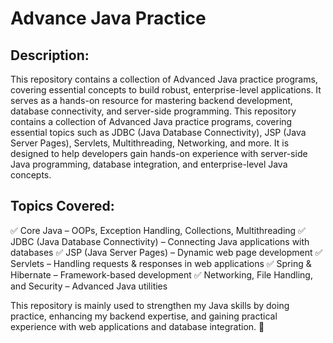 # Advance Java Practice

## Description:
This repository contains a collection of Advanced Java practice programs, covering essential concepts to build robust, enterprise-level applications. 
It serves as a hands-on resource for mastering backend development, database connectivity, and server-side programming.
This repository contains a collection of Advanced Java practice programs, covering essential topics such as JDBC (Java Database Connectivity), JSP (Java Server Pages), Servlets, Multithreading, Networking, and more.
It is designed to help developers gain hands-on experience with server-side Java programming, database integration, and enterprise-level Java concepts.

## Topics Covered:
✅ Core Java – OOPs, Exception Handling, Collections, Multithreading
✅ JDBC (Java Database Connectivity) – Connecting Java applications with databases
✅ JSP (Java Server Pages) – Dynamic web page development
✅ Servlets – Handling requests & responses in web applications
✅ Spring & Hibernate – Framework-based development
✅ Networking, File Handling, and Security – Advanced Java utilities

This repository is mainly used to strengthen my Java skills by doing practice, enhancing my backend expertise, and gaining practical experience with web applications and database integration. 🚀
